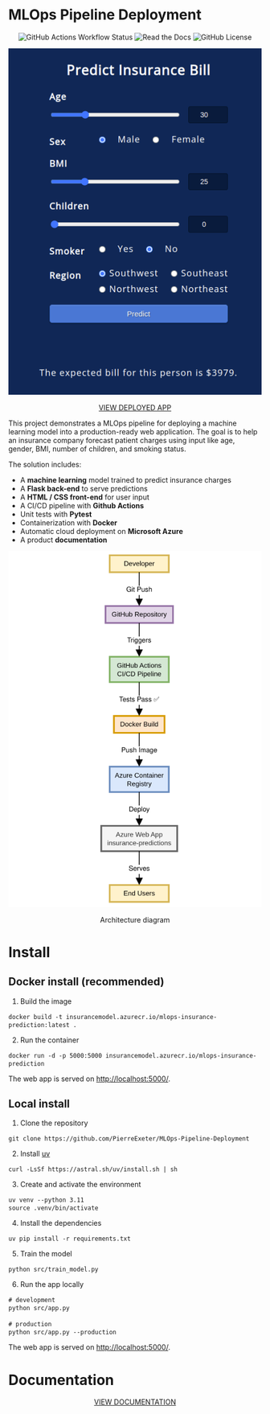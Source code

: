 # MLOps Pipeline Deployment


<p align="center">
  <img alt="GitHub Actions Workflow Status" src="https://img.shields.io/github/actions/workflow/status/PierreExeter/MLOps-Pipeline-Deployment/azure-deploy.yml">
  <img alt="Read the Docs" src="https://img.shields.io/readthedocs/mlops-pipeline-deployment?link=https%3A%2F%2Fmlops-pipeline-deployment.readthedocs.io%2Fen%2Flatest%2F">
  <img alt="GitHub License" src="https://img.shields.io/github/license/PierreExeter/MLOps-Pipeline-Deployment?color">
</p>

<p align="center">
  <img alt="app_screenshot" src="docs/img/app_screenshot.png">
</p>

<p align="center">
  <a href="https://insurance-predictions.azurewebsites.net/">VIEW DEPLOYED APP</a>
</p>

This project demonstrates a MLOps pipeline for deploying a machine learning model into a production-ready web application. The goal is to help an insurance company forecast patient charges using input like age, gender, BMI, number of children, and smoking status.

The solution includes:
- A **machine learning** model trained to predict insurance charges
- A **Flask back-end** to serve predictions
- A **HTML / CSS front-end** for user input
- A CI/CD pipeline with **Github Actions**
- Unit tests with **Pytest**
- Containerization with **Docker**
- Automatic cloud deployment on **Microsoft Azure**
- A product **documentation**

<p align="center">
  <img alt="architecture_diagram" src="docs/img/app_diagram.svg">
</p>

<p align="center">
Architecture diagram
</p>


# Install

## Docker install (recommended)


1. Build the image

```
docker build -t insurancemodel.azurecr.io/mlops-insurance-prediction:latest .
```

2. Run the container
```
docker run -d -p 5000:5000 insurancemodel.azurecr.io/mlops-insurance-prediction
```

The web app is served on [http://localhost:5000/](http://localhost:5000/).


## Local install

1. Clone the repository

```
git clone https://github.com/PierreExeter/MLOps-Pipeline-Deployment
```

2. Install [uv](https://github.com/astral-sh/uv)

```
curl -LsSf https://astral.sh/uv/install.sh | sh
```

3. Create and activate the environment

```
uv venv --python 3.11
source .venv/bin/activate
```

4. Install the dependencies

```
uv pip install -r requirements.txt
```

5. Train the model

```
python src/train_model.py
```

6. Run the app locally

```
# development
python src/app.py

# production
python src/app.py --production
```

The web app is served on [http://localhost:5000/](http://localhost:5000/).

# Documentation

<p align="center">
  <a href="https://mlops-pipeline-deployment.readthedocs.io/en/latest/index.html">VIEW DOCUMENTATION</a>
</p>


